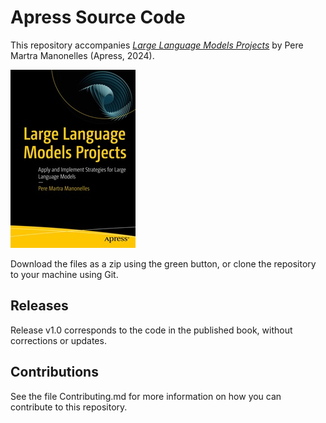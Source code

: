 # Apress Source Code

This repository accompanies [*Large Language Models Projects*](https://www.link.springer.com/book/10.1007/979-8-8688-0515-8) by Pere Martra Manonelles (Apress, 2024).

[comment]: #cover
![Cover image](979-8-8688-0514-1.jpg)

Download the files as a zip using the green button, or clone the repository to your machine using Git.

## Releases

Release v1.0 corresponds to the code in the published book, without corrections or updates.

## Contributions

See the file Contributing.md for more information on how you can contribute to this repository.